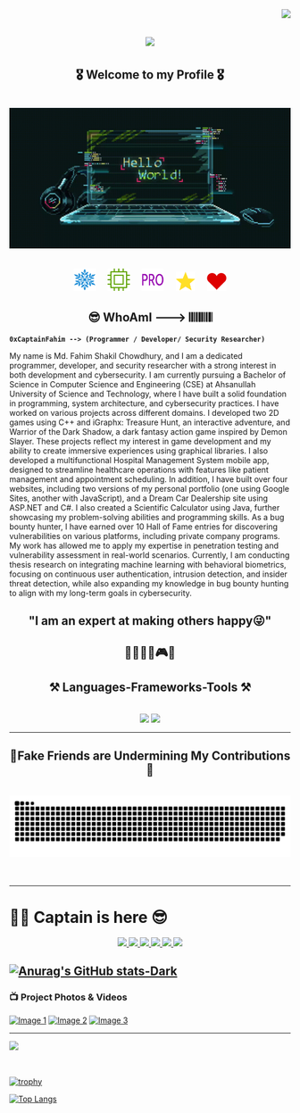 <img align="right" src="https://visitor-badge.laobi.icu/badge?page_id=salesp07.salesp07" />

<h1 align="center">
    <img src="https://readme-typing-svg.herokuapp.com/?font=Righteous&size=35&center=true&vCenter=true&width=500&height=70&duration=4000&lines=+Assalamualaikum👋🤲;+Hello+There!+👋;+I'm+0xCaptain+Fahim!👑;+Programmer</>;+Developer📊;+Security+Researcher👨‍💻;" />
</h1>

<h2 align="center"> 🎖️ Welcome to my Profile 🎖️ </h2>


<h1 align="center"> <img src="https://raw.githubusercontent.com/GitHubCloud/GitHubCloud/main/helloworld.gif" /> </h1>



<h2 align="center"> <a href='https://archiveprogram.github.com/'><img src='https://raw.githubusercontent.com/acervenky/animated-github-badges/master/assets/acbadge.gif' width='40' height='40'></a> <a href='https://docs.github.com/en/developers'><img src='https://raw.githubusercontent.com/acervenky/animated-github-badges/master/assets/devbadge.gif' width='40' height='40'></a> <a href='https://github.com/pricing'><img src='https://raw.githubusercontent.com/acervenky/animated-github-badges/master/assets/pro.gif' width='40' height='40'></a> <a href='https://stars.github.com/'><img src='https://raw.githubusercontent.com/acervenky/animated-github-badges/master/assets/starbadge.gif' width='35' height='35'></a> <a href='https://docs.github.com/en/github/supporting-the-open-source-community-with-github-sponsors'><img src='https://raw.githubusercontent.com/acervenky/animated-github-badges/master/assets/sponsorbadge.gif' width='35' height='35'></a>   </h2>


<h2 align="center"> 😎 WhoAmI ---> 𝄃𝄃𝄂𝄂𝄀𝄁𝄃𝄂𝄂𝄃</> </h2>



**`0xCaptainFahim --> (Programmer / Developer/ Security Researcher)`**

My name is Md. Fahim Shakil Chowdhury, and I am a dedicated programmer, developer, and security researcher with a strong interest in both development and cybersecurity. I am currently pursuing a Bachelor of Science in Computer Science and Engineering (CSE) at Ahsanullah University of Science and Technology, where I have built a solid foundation in programming, system architecture, and cybersecurity practices. I have worked on various projects across different domains. I developed two 2D games using C++ and iGraphx: Treasure Hunt, an interactive adventure, and Warrior of the Dark Shadow, a dark fantasy action game inspired by Demon Slayer. These projects reflect my interest in game development and my ability to create immersive experiences using graphical libraries. I also developed a multifunctional Hospital Management System mobile app, designed to streamline healthcare operations with features like patient management and appointment scheduling. In addition, I have built over four websites, including two versions of my personal portfolio (one using Google Sites, another with JavaScript), and a Dream Car Dealership site using ASP.NET and C#. I also created a Scientific Calculator using Java, further showcasing my problem-solving abilities and programming skills. As a bug bounty hunter, I have earned over 10 Hall of Fame entries for discovering vulnerabilities on various platforms, including private company programs. My work has allowed me to apply my expertise in penetration testing and vulnerability assessment in real-world scenarios. Currently, I am conducting thesis research on integrating machine learning with behavioral biometrics, focusing on continuous user authentication, intrusion detection, and insider threat detection, while also expanding my knowledge in bug bounty hunting to align with my long-term goals in cybersecurity.




<h2 align="center"> "I am an expert at making others happy😜" </h2>


<h2 align="center"> 🔧👨🏻‍💻🎮😎 </h2>

<h2 align="center">⚒️ Languages-Frameworks-Tools ⚒️</h2>
<br/>
<div align="center">
    <img src="https://skillicons.dev/icons?i=html,css,bootstrap,kali,dotnet,debian,windows,latex,linux,vscode,visualstudio,github,discord,replit,cpp" />
    <img src="https://skillicons.dev/icons?i=python,javascript,go,firebase,mongodb,c,cs,java,arduino,mysql,kotlin,notion,obsidian,git" /><br>
</div>



<hr/>
<div align="center">
  <h2>🐍Fake Friends are Undermining My Contributions 🐍</h2>
  <br>
  <img alt="snake eating my contributions" src="https://raw.githubusercontent.com/salesp07/salesp07/output/github-contribution-grid-snake.svg" /> 
  <br/><br/><br/>
</div>
<hr/>


# 🙋‍♂️ Captain is here 😎

<div align="center"> 
  <a href="mailto:Ghost@gmail.com">
    <img src="https://img.shields.io/badge/Gmail-333333?style=for-the-badge&logo=gmail&logoColor=red" />
  </a>
  <a href="https://linkedin.com/in/md-fahim-chowdhury" target="_blank">
    <img src="https://img.shields.io/badge/LinkedIn-0077B5?style=for-the-badge&logo=linkedin&logoColor=white" target="_blank" />
  </a>
   <a href="https://bugcrowd.com/0xCaptainFahim" target="_blank">
     <img src="https://img.shields.io/badge/-Bugcrowd-%23F26822?style=for-the-badge&logo=bugcrowd&logoColor=white" target="_blank" /> 
   </a>    
  <a href="https://sites.google.com/aust.edu/a-pencil-a-spoon" target="_blank">
     <img src="https://img.shields.io/badge/Portfolio-FF5722?style=for-the-badge&logo=todoist&logoColor=white" target="_blank" /> <!-- sqlite, safari, google-chrome are other good icon options -->
  </a>
     <a href="https://tryhackme.com/r/p/0xCaptainFahim" target="_blank">
	<img src="https://img.shields.io/badge/-TryHackMe-%23212C42?style=for-the-badge&logo=tryhackme&logoColor=white" target="_blank" />
   </a>
     <a href="https://app.hackthebox.com/0xCaptainFahim" target="_blank">
	<img src="https://img.shields.io/badge/-HackTheBox-%239FEF00?style=for-the-badge&logo=hackthebox&logoColor=white" target="_blank" />
</div>





[![Anurag's GitHub stats-Dark](https://github-readme-stats.vercel.app/api?username=0xCaptainFahim&show_icons=true&theme=dark#gh-dark-mode-only)](https://github.com/0xCaptainFahim/github-readme-stats#gh-dark-mode-only)
---


### 📺 Project Photos & Videos



<!-- BEGIN YOUTUBE-CARDS -->
[![Image 1](https://media.licdn.com/dms/image/v2/D562DAQFCBR39BY2W_Q/profile-treasury-image-shrink_800_800/profile-treasury-image-shrink_800_800/0/1720336227764?e=1729245600&v=beta&t=a3g8IzbucVOREdRZScBjlYTqjz-b2j4V7cM44R20RTA)](https://media.licdn.com/dms/image/v2/D562DAQFCBR39BY2W_Q/profile-treasury-image-shrink_800_800/profile-treasury-image-shrink_800_800/0/1720336227764?e=1729245600&v=beta&t=a3g8IzbucVOREdRZScBjlYTqjz-b2j4V7cM44R20RTA)
[![Image 2](https://media.licdn.com/dms/image/v2/D562DAQFS-68iKg5pMw/profile-treasury-image-shrink_1920_1920/profile-treasury-image-shrink_1920_1920/0/1720337033671?e=1729245600&v=beta&t=Jff3vdfGFaElO-u6fcuuShbSQjCZNdf3dkvSS46TY8o)](https://media.licdn.com/dms/image/v2/D562DAQFS-68iKg5pMw/profile-treasury-image-shrink_1920_1920/profile-treasury-image-shrink_1920_1920/0/1720337033671?e=1729245600&v=beta&t=Jff3vdfGFaElO-u6fcuuShbSQjCZNdf3dkvSS46TY8o)
[![Image 3](https://media.licdn.com/dms/image/v2/D562DAQH8nRffKfn6fw/profile-treasury-image-shrink_800_800/profile-treasury-image-shrink_800_800/0/1720335995889?e=1729245600&v=beta&t=0AC-tKZdTmDBnTQnNjV-gn_h3H_3voxuloPx9V_qo5o)](https://media.licdn.com/dms/image/v2/D562DAQH8nRffKfn6fw/profile-treasury-image-shrink_800_800/profile-treasury-image-shrink_800_800/0/1720335995889?e=1729245600&v=beta&t=0AC-tKZdTmDBnTQnNjV-gn_h3H_3voxuloPx9V_qo5o)
<!-- END YOUTUBE-CARDS -->



<hr/>


<picture>
  <source
    srcset="https://github-readme-stats.vercel.app/api?username=0xCaptainFahim&show_icons=true&theme=dark"
    media="(prefers-color-scheme: dark)"
  />
  <source
    srcset="https://github-readme-stats.vercel.app/api?username=0xCaptainFahim&show_icons=true"
    media="(prefers-color-scheme: dark), (prefers-color-scheme: no-preference)"
  />
  <img src="https://github-readme-stats.vercel.app/api?username=0xCaptainFahim&show_icons=true" />
</picture>

 

[![trophy](https://github-profile-trophy.vercel.app/?username=0xCaptainFahim)](https://github.com/ryo-ma/github-profile-trophy)

[![Top Langs](https://github-readme-stats.vercel.app/api/top-langs/?username=0xCaptainFahim)](https://github.com/0xCaptainFahim/github-readme-stats)


